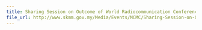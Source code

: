 ```yaml
---
title: Sharing Session on Outcome of World Radiocommunication Conference 2015 and Formation of the National Preparatory Working Group for World Radiocommunication Conference 2019 (“NPWG-19”
file_url: http://www.skmm.gov.my/Media/Events/MCMC/Sharing-Session-on-Outcome-of-World-Radiocommunica.aspx
---
```

